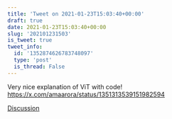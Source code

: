```yaml
---
title: 'Tweet on 2021-01-23T15:03:40+00:00'
draft: true
date: 2021-01-23T15:03:40+00:00
slug: '202101231503'
is_tweet: true
tweet_info:
  id: '1352874626783748097'
  type: 'post'
  is_thread: False
---
```




Very nice explanation of ViT with code! <https://x.com/amaarora/status/1351313539151982594>

[Discussion](https://x.com/sytelus/status/1352874626783748097)
